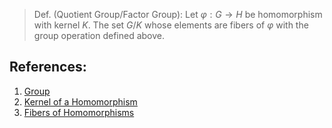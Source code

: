> Def. (Quotient Group/Factor Group): Let $\varphi: G \to H$ be  homomorphism with kernel $K$. The set $G/K$ whose elements are fibers of $\varphi$ with the group operation defined above. 

## References:
1. [Group](../Introduction%20to%Groups/Group.md)
2. [Kernel of a Homomorphism](Kernel%20of%20a%20Homomorphism.md)
3. [Fibers of Homomorphisms](Fibers%20of%20Homomorphisms.md)
